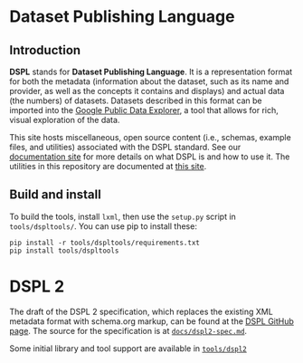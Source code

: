 # Dataset Publishing Language

## Introduction
**DSPL** stands for **Dataset Publishing Language**. It is a representation
format for both the metadata (information about the dataset, such as its name
and provider, as well as the concepts it contains and displays) and actual data
(the numbers) of datasets. Datasets described in this format can be imported
into the [Google Public Data Explorer](https://www.google.com/publicdata), a
tool that allows for rich, visual exploration of the data.

This site hosts miscellaneous, open source content (i.e., schemas, example
files, and utilities) associated with the DSPL standard. See our [documentation
site](https://developers.google.com/public-data) for more details on what DSPL
is and how to use it.  The utilities in this repository are documented at [this
site](https://developers.google.com/public-data/docs/dspltools).

## Build and install
To build the tools, install `lxml`, then use the `setup.py` script in
`tools/dspltools/`.  You can use pip to install these:
```
pip install -r tools/dspltools/requirements.txt
pip install tools/dspltools
```

# DSPL 2
The draft of the DSPL 2 specification, which replaces the existing XML metadata
format with schema.org markup, can be found at the [DSPL GitHub
page](https://google.github.io/dspl).  The source for the specification is at
[`docs/dspl2-spec.md`](https://github.com/google/dspl/blob/master/docs/dspl2-spec.md).

Some initial library and tool support are available in [`tools/dspl2`](https://github.com/google/dspl/tree/master/tools/dspl2)
